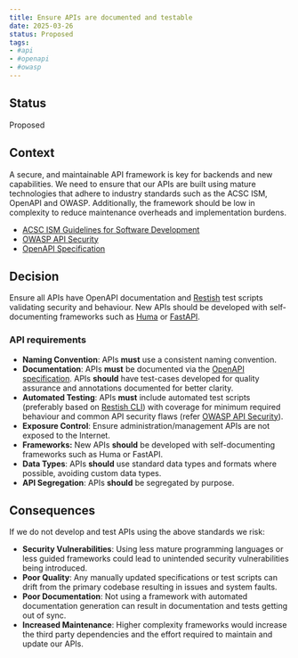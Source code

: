 ```yaml
---
title: Ensure APIs are documented and testable
date: 2025-03-26
status: Proposed
tags:
- #api
- #openapi
- #owasp
---
```


## Status

Proposed

## Context

A secure, and maintainable API framework is key for backends and new capabilities. We need to ensure that our APIs are built using mature technologies that adhere to industry standards such as the ACSC ISM, OpenAPI and OWASP. Additionally, the framework should be low in complexity to reduce maintenance overheads and implementation burdens.

- [ACSC ISM Guidelines for Software Development](https://www.cyber.gov.au/resources-business-and-government/essential-cyber-security/ism/cyber-security-guidelines/guidelines-software-development)
- [OWASP API Security](https://owasp.org/www-project-api-security/)
- [OpenAPI Specification](https://spec.openapis.org/)

## Decision

Ensure all APIs have OpenAPI documentation and [Restish](https://rest.sh/#/openapi) test scripts validating security and behaviour. New APIs should be developed with self-documenting frameworks such as [Huma](https://huma.rocks/) or [FastAPI](https://fastapi.tiangolo.com/).

### API requirements

- **Naming Convention**: APIs **must** use a consistent naming convention.
- **Documentation**: APIs **must** be documented via the [OpenAPI specification](https://spec.openapis.org/). APIs **should** have test-cases developed for quality assurance and annotations documented for better clarity.
- **Automated Testing**: APIs **must** include automated test scripts (preferably based on [Restish CLI](https://rest.sh/)) with coverage for minimum required behaviour and common API security flaws (refer [OWASP API Security](https://owasp.org/www-project-api-security/)).
- **Exposure Control**: Ensure administration/management APIs are not exposed to the Internet.
- **Frameworks:** New APIs **should** be developed with self-documenting frameworks such as Huma or FastAPI.
- **Data Types**: APIs **should** use standard data types and formats where possible, avoiding custom data types.
- **API Segregation**: APIs **should** be segregated by purpose.

## Consequences

If we do not develop and test APIs using the above standards we risk:

- **Security Vulnerabilities**: Using less mature programming languages or less guided frameworks could lead to unintended security vulnerabilities being introduced.
- **Poor Quality**: Any manually updated specifications or test scripts can drift from the primary codebase resulting in issues and system faults.
- **Poor Documentation**: Not using a framework with automated documentation generation can result in documentation and tests getting out of sync.
- **Increased Maintenance**: Higher complexity frameworks would increase the third party dependencies and the effort required to maintain and update our APIs.
